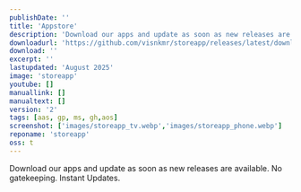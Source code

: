 ```yaml
---
publishDate: ''
title: 'Appstore'
description: 'Download our apps and update as soon as new releases are available.'
downloadurl: 'https://github.com/visnkmr/storeapp/releases/latest/download/app-release.apk'
download: ''
excerpt: ''
lastupdated: 'August 2025'
image: 'storeapp'
youtube: []
manuallink: []
manualtext: []
version: '2'
tags: [aas, gp, ms, gh,aos]
screenshot: ['images/storeapp_tv.webp','images/storeapp_phone.webp'] 
reponame: 'storeapp'
oss: t
---
```


Download our apps and update as soon as new releases are available. No gatekeeping. Instant Updates.